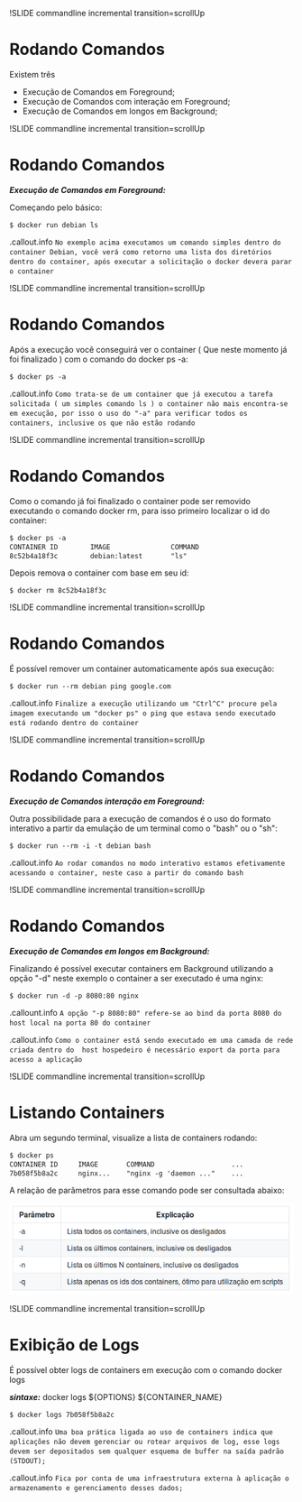 !SLIDE commandline incremental transition=scrollUp
# Rodando Comandos

Existem três 

- Execução de Comandos em Foreground;
- Execução de Comandos com interação em Foreground;
- Execução de Comandos em longos em Background;  

!SLIDE commandline incremental transition=scrollUp
# Rodando Comandos

***Execução de Comandos em Foreground:***

Começando pelo básico:

    $ docker run debian ls

.callout.info `No exemplo acima executamos um comando simples dentro do container Debian, você verá como retorno uma lista dos diretórios dentro do container, após executar a solicitação o docker devera parar o container`

!SLIDE commandline incremental transition=scrollUp
# Rodando Comandos

Após a execução você conseguirá ver o container ( Que neste momento já foi finalizado ) com o comando do docker ps -a:

    $ docker ps -a

.callout.info `Como trata-se de um container que já executou a tarefa solicitada ( um simples comando ls ) o container não mais encontra-se em execução, por isso o uso do "-a" para verificar todos os containers, inclusive os que não estão rodando`

!SLIDE commandline incremental transition=scrollUp
# Rodando Comandos

Como o comando já foi finalizado o container pode ser removido executando o comando docker rm, para isso primeiro localizar o id do container:

    $ docker ps -a
    CONTAINER ID        IMAGE               COMMAND
    8c52b4a18f3c        debian:latest       "ls"                

Depois remova o container com base em seu id:

    $ docker rm 8c52b4a18f3c

!SLIDE commandline incremental transition=scrollUp
# Rodando Comandos

É possível remover um container automaticamente após sua execução:

    $ docker run --rm debian ping google.com

.callout.info `Finalize a execução utilizando um "Ctrl^C" procure pela imagem executando um "docker ps" o ping que estava sendo executado está rodando dentro do container`

!SLIDE commandline incremental transition=scrollUp
# Rodando Comandos

***Execução de Comandos interação em Foreground:***

Outra possibilidade para a execução de comandos é o uso do formato interativo a partir da emulação de um terminal como o "bash" ou o "sh":

    $ docker run --rm -i -t debian bash

.callout.info `Ao rodar comandos no modo interativo estamos efetivamente acessando o container, neste caso a partir do comando bash`

!SLIDE commandline incremental transition=scrollUp
# Rodando Comandos

***Execução de Comandos em longos em Background:***

Finalizando é possível executar containers em Background utilizando a opção "-d" neste exemplo o container a ser executado é uma nginx:

    $ docker run -d -p 8080:80 nginx

.callount.info `A opção "-p 8080:80" refere-se ao bind da porta 8080 do host local na porta 80 do container`

.callout.info `Como o container está sendo executado em uma camada de rede criada dentro do  host hospedeiro é necessário export da porta para acesso a aplicação`

!SLIDE commandline incremental transition=scrollUp
# Listando Containers

Abra um segundo terminal, visualize a lista de containers rodando:

    $ docker ps
    CONTAINER ID     IMAGE       COMMAND                   ...
    7b058f5b8a2c     nginx...    "nginx -g 'daemon ..."    ...

A relação de parâmetros para esse comando pode ser consultada abaixo:

![docker](images/docker-ls-table.png)


!SLIDE commandline incremental transition=scrollUp
# Exibição de Logs

É possível obter logs de containers em execução com o comando docker logs 

***sintaxe:*** docker logs ${OPTIONS} ${CONTAINER_NAME}

    $ docker logs 7b058f5b8a2c
    
.callout.info `Uma boa prática ligada ao uso de containers indica que aplicações não devem gerenciar ou rotear arquivos de log, esse logs devem ser depositados sem qualquer esquema de buffer na saída padrão (STDOUT);`

.callout.info `Fica por conta de uma infraestrutura externa à aplicação o armazenamento e gerenciamento desses dados;`